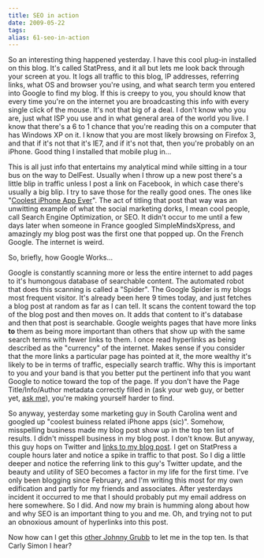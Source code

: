 ```yaml
---
title: SEO in action
date: 2009-05-22
tags: 
alias: 61-seo-in-action
---
```


So an interesting thing happened yesterday.  I have this cool plug-in installed on this blog.  It's called StatPress, and it all but lets me look back through your screen at you.  It logs all traffic to this blog, IP addresses, referring links, what OS and browser you're using, and what search term you entered into Google to find my blog.  If this is creepy to you, you should know that every time you're on the internet you are broadcasting this info with every single click of the mouse.  It's not that big of a deal.  I don't know who you are, just what ISP you use and in what general area of the world you live.  I know that there's a 6 to 1 chance that you're reading this on a computer that has Windows XP on it.  I know that you are most likely browsing on Firefox 3, and that if it's not that it's IE7, and if it's not that, then you're probably on an iPhone.  Good thing I installed that mobile plug in...

This is all just info that entertains my analytical mind while sitting in a tour bus on the way to DelFest.  Usually when I throw up a new post there's a little blip in traffic unless I post a link on Facebook, in which case there's usually a big blip.  I try to save those for the really good ones.  The ones like "[Coolest iPhone App Ever](posts/coolest-iphone-app-ever)".  The act of titling that post that way was an unwitting example of what the social marketing dorks, I mean cool people, call Search Engine Optimization, or SEO.  It didn't occur to me until a few days later when someone in France googled SimpleMindsXpress, and amazingly my blog post was the first one that popped up.  On the French Google.  The internet is weird.

So, briefly, how Google Works...

Google is constantly scanning more or less the entire internet to add pages to it's humongous database of searchable content.  The automated robot that does this scanning is called a "Spider".  The Google Spider is my blogs most frequent visitor.  It's already been here 9 times today, and just fetches a blog post at random as far as I can tell.  It scans the content toward the top of the blog post and then moves on.  It adds that content to it's database and then that post is searchable.  Google weights pages that have more links **to** them as being more important than others that show up with the same search terms with fewer links to them.  I once read hyperlinks as being described as the "currency" of the internet.  Makes sense if you consider that the more links a particular page has pointed at it, the more wealthy it's likely to be in terms of traffic, especially search traffic.  Why this is important to you and your band is that you better put the pertinent info that you want Google to notice toward the top of the page.  If you don't have the Page Title/Info/Author metadata correctly filled in (ask your web guy, or better yet, [ask me](http://ignoredbydinosaurs.com/)), you're making yourself harder to find.

So anyway, yesterday some marketing guy in South Carolina went and googled up "coolest buiness related iPhone apps (sic)".  Somehow, misspelling business made my blog post show up in the top ten list of results.  I didn't misspell business in my blog post.  I don't know.  But anyway, this guy hops on Twitter and [links to my blog post](http://twitter.com/wscottbrandon/status/1871251133).  I get on StatPress a couple hours later and notice a spike in traffic to that post.  So I dig a little deeper and notice the referring link to this guy's Twitter update, and the beauty and utility of SEO becomes a factor in my life for the first time.  I've only been blogging since February, and I'm writing this most for my own edification and partly for my friends and associates.  After yesterdays incident it occurred to me that I should probably put my email address on here somewhere.  So I did.  And now my brain is humming along about how and why SEO is an important thing to you and me.  Oh, and trying not to put an obnoxious amount of hyperlinks into this post.

Now how can I get this [other Johnny Grubb](http://lmgtfy.com/?q=johnny+grubb) to let me in the top ten.  Is that Carly Simon I hear?